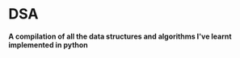 # DSA
**A compilation of all the data structures and algorithms I've learnt implemented in python**


